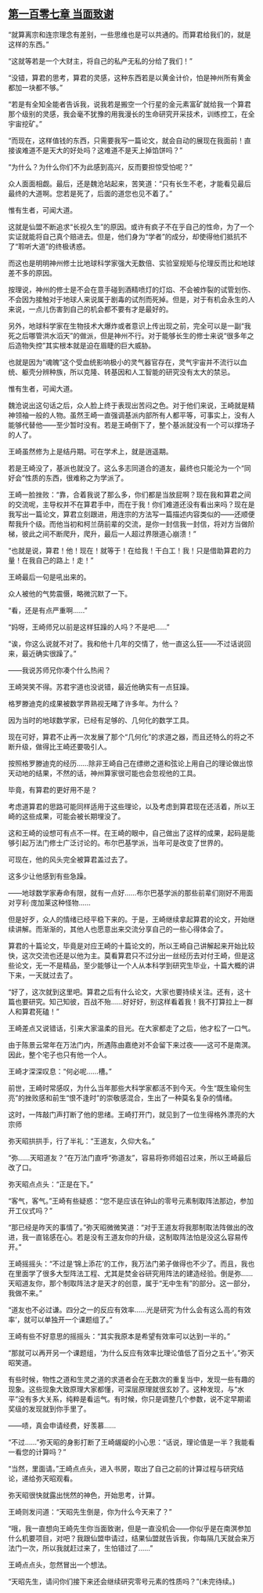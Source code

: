 ## [第一百零七章 当面致谢](https://www.xxbiquge.com/11_11207/9132740.html)


  “就算离宗和连宗理念有差别，一些思维也是可以共通的。而算君给我们的，就是这样的东西。”

  “这就等若是一个大财主，将自己的私产无私的分给了我们！”

  “没错，算君的思考，算君的灵感，这种东西若是以黄金计价，怕是神州所有黄金都加一块都不够。”

  “若是有全知全能者告诉我，说我若是搬空一个行星的金元素富矿就给我一个算君那个级别的灵感，我会毫不犹豫的用我漫长的生命研究开采技术，训练控工，在全宇宙挖矿。”

  “而现在，这样值钱的东西，只需要我写一篇论文，就会自动的展现在我面前！直接诶难道不是天大的好处吗？这难道不是天上掉馅饼吗？”

  “为什么？为什么你们不为此感到高兴，反而要担惊受怕呢？”

  众人面面相觑。最后，还是魏沧站起来，苦笑道：“只有长生不老，才能看见最后最终的大道啊。您若是死了，后面的道您也见不着了。”

  惟有生者，可闻大道。

  这就是仙盟不断追求“长视久生”的原因。或许有疯子不在乎自己的性命，为了一个实证就能将自己真个赔进去。但是，他们身为“学者”的成分，却使得他们抵抗不了“聆听大道”的终极诱惑。

  而这也是明明神州修士比地球科学家强大无数倍、实验室规矩与伦理反而比和地球差不多的原因。

  按理说，神州的修士是不会在意手碰到酒精喷灯的灯焰、不会被炸裂的试管划伤、不会因为接触对于地球人来说属于剧毒的试剂而死掉。但是，对于有机会永生的人来说，一点儿伤害到自己的机会都不要有才是最好的。

  另外，地球科学家在生物技术大爆炸或者意识上传出现之前，完全可以是一副“我死之后哪管洪水滔天”的做派，但是神州不行。对于能够长生的修士来说“很多年之后造物失控”其实根本就是迫在眉睫的巨大威胁。

  也就是因为“魂魄”这个受血统影响极小的灵气器官存在，灵气宇宙并不流行以血统、躯壳分辨种族，所以克隆、转基因和人工智能的研究没有太大的禁忌。

  惟有生者，可闻大道。

  魏沧说出这句话之后，众人脸上终于表现出苦闷之色。对于他们来说，王崎就是精神领袖一般的人物。虽然王崎一直强调基派内部所有人都平等，可事实上，没有人能够代替他——至少暂时没有。若是王崎倒下了，整个基派就没有一个可以撑场子的人了。

  王崎虽然修为上是结丹期。可在学术上，就是逍遥期。

  若是王崎没了，基派也就没了。这么多志同道合的道友，最终也只能沦为一个“同好会”性质的东西，很难称之为学派了。

  王崎一脸挫败：“靠，合着我说了那么多，你们都是当放屁啊？现在我和算君之间的交流呢，主导权并不在算君手中，而在于我！你们难道还没有看出来吗？现在是我写出一篇论文，算君立刻跟进，用连宗的方法写一篇描述内容类似的——还顺便帮我升个级。而他当初和柯兰荫前辈的交流，是你一封信我一封信，将对方当做阶梯，彼此之间不断爬升，爬升，最后一人超过界限道心崩溃！”

  “也就是说，算君！他！现在！就等于！在给我！干白工！我！只是借助算君的力量！在我自己的路上！走！”

  王崎最后一句是吼出来的。

  众人被他的气势震慑，略微沉默了一下。

  “看，还是有点严重啊……”

  “妈呀，王崎师兄以前是这样狂躁的人吗？不是吧……”

  “诶，你这么说就不对了。我和他十几年的交情了，他一直这么狂——不过话说回来，最近确实很躁了。”

  ——我说苏师兄你凑个什么热闹？

  王崎哭笑不得。苏君宇道也没说错，最近他确实有一点狂躁。

  格罗滕迪克的成果被数学界熟视无睹了许多年。为什么？

  因为当时的地球数学家，已经有足够的、几何化的数学工具。

  现在可好，算君不止再一次发展了那个“几何化”的求道之器，而且还特么的将之不断升级，做得比王崎还要吸引人。

  按照格罗滕迪克的经历……除非王崎自己在缥缈之道和弦论上用自己的理论做出惊天动地的结果，不然的话，神州算家很可能也会忽视他的工具。

  毕竟，有算君的更好用不是？

  考虑道算君的思路可能同样适用于这些理论，以及考虑到算君现在还活着，所以王崎的这些成果，可能会被长期埋没了。

  这和王崎的设想可有点不一样。在王崎的眼中，自己做出了这样的成果，起码是能够引起万法门修士广泛讨论的。布尔巴基学派，当年可是改变了世界的。

  可现在，他的风头完全被算君盖过去了。

  这多少让他感到有些急躁。

  ——地球数学家寿命有限，就有一点好……布尔巴基学派的那些前辈们刚好不用面对亨利·庞加莱这种怪物……

  但是好歹，众人的情绪已经平稳下来的。于是，王崎继续拿起算君的论文，开始继续讲解。而渐渐的，其他人也愿意出来交流分享自己的一些心得体会了。

  算君的十篇论文，毕竟是对应王崎的十篇论文的，所以王崎自己讲解起来开始比较快，这次交流也还是以他为主。莫看算君只不过分出一丝经历去对付王崎，但是这些论文，无一不是精品，至少能够让一个人从本科学到研究生毕业，十篇大概的讲下来，一天就过去了。

  “好了，这次就到这里吧。算君之后有什么论文，大家也要持续关注。还有，这十篇也要研究。知己知彼，百战不殆……好好好，别这样看着我！我不打算拉上一群人和算君死磕！”

  王崎差点又说错话，引来大家温柔的目光。在大家都走了之后，他才松了一口气。

  由于陈景云常年在万法门内，所遇陈由嘉绝对不会留下来过夜——这可不是南溟。因此，整个宅子也只有他一个人。

  王崎才深深叹息：“何必呢……槽。”

  前世，王崎时常感叹，为什么当年那些大科学家都活不到今天。今生“既生瑜何生亮”的挫败感和前生“恨不逢时”的崇敬感混合，生出了一种莫名复杂的情绪。

  这时，一阵敲门声打断了他的思绪。王崎打开门，就见到了一位生得格外漂亮的大宗师

  弥天昭拱拱手，行了半礼：“王道友，久仰大名。”

  “弥……天昭道友？”在万法门直呼“弥道友”，容易将弥师姐召过来，所以王崎最后改了口。

  弥天昭点点头：“正是在下。”

  “客气，客气。”王崎有些疑惑：“您不是应该在钟山的零号元素制取阵法那边，参加开工仪式吗？”

  “那已经是昨天的事情了。”弥天昭微微笑道：“对于王道友将我那制取法阵做出的改进，我一直铭感在心。若是没有王道友你的升级，这制取阵法怕是没这么容易传开。”

  王崎摇摇头：“不过是‘锦上添花’的工作，我万法门弟子做得也不少了。而且，我也在里面学了很多大型阵法工程、尤其是焚金谷研究用阵法的建造经验。倒是弥……天昭道友你，那个制取阵法才是天才的创意，属于“无中生有”的部分。这一部分，我做不来。”

  “道友也不必过谦。四分之一的反应有效率……光是研究‘为什么会有这么高的有效率’，就可以单独开一个课题组了。”

  王崎有些不好意思的摇摇头：“其实我原本是希望有效率可以达到一半的。”

  “那就可以再开另一个课题组，‘为什么反应有效率比理论值低了百分之五十’。”弥天昭笑道。

  有些时候，物性之道和生灵之道的求道者会在无数次的重复当中，发现一些有趣的现象。这些现象大致原理大家都懂，可深层原理就很玄妙了。这种发现，与“水平”没有多大关系，纯粹是看运气。有时候，你只是调整几个参数，说不定早期诺奖级的发现就到你手里了。

  ——啧，真会申请经费，好羡慕……

  “不过……”弥天昭的身影打断了王崎龌龊的小心思：“话说，理论值是一半？我能看一看您的计算吗？”

  “当然，里面请。”王崎点点头，进入书房，取出了自己之前的计算过程与研究结论，递给弥天昭观看。

  弥天昭很快就露出恍然的神色，开始思考，计算。

  王崎则发问道：“天昭先生倒是，你为什么今天来了？”

  “哦，我一直想向王崎先生你当面致谢，但是一直没机会——你似乎是在南溟参加什么机要项目，对吧？我跟仙盟申请过，结果仙盟就告诉我，你每隔几天就会来万法门一次，所以我就赶过来了，生怕错过了……”

  王崎点点头，忽然冒出一个想法。

  “天昭先生，请问你们接下来还会继续研究零号元素的性质吗？”(未完待续。)
